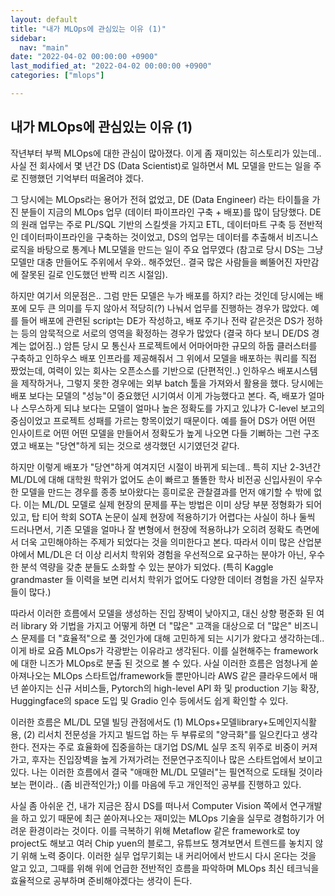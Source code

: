```yaml
---
layout: default
title: "내가 MLOps에 관심있는 이유 (1)"
sidebar:
  nav: "main"
date: "2022-04-02 00:00:00 +0900"
last_modified_at: "2022-04-02 00:00:00 +0900"
categories: ["mlops"]

---
```


## 내가 MLOps에 관심있는 이유 (1)

작년부터 부쩍 MLOps에 대한 관심이 많아졌다. 이게 좀 재미있는 히스토리가 있는데.. 사실 전 회사에서 몇 년간 DS (Data Scientist)로 일하면서 ML 모델을 만드는 일을 주로 진행했던 기억부터 떠올려야 겠다.

그 당시에는 MLOps라는 용어가 전혀 없었고, DE (Data Engineer) 라는 타이틀을 가진 분들이 지금의 MLOps 업무 (데이터 파이프라인 구축 + 배포)를 많이 담당했다. DE의 원래 업무는 주로 PL/SQL 기반의 스킬셋을 가지고 ETL, 데이터마트 구축 등 전반적인 데이터파이프라인을 구축하는 것이었고, DS의 업무는 데이터를 추출해서 비즈니스 로직을 바탕으로 통계나 ML모델을 만드는 일이 주요 업무였다 (참고로 당시 DS는 그냥 모델만 대충 만들어도 주위에서 우와.. 해주었던.. 결국 많은 사람들을 삐뚤어진 자만감에 잘못된 길로 인도했던 반짝 리즈 시절임).

하지만 여기서 의문점은.. 그럼 만든 모델은 누가 배포를 하지? 라는 것인데 당시에는 배포에 모두 큰 의미를 두지 않아서 적당히(?) 나눠서 업무를 진행하는 경우가 많았다. 예를 들어 배포에 관련된 script는 DE가 작성하고, 배포 주기나 전략 같은것은 DS가 정하는 등의 암묵적으로 서로의 영역을 확정하는 경우가 많았다 (결국 하다 보니 DE/DS 경계는 없어짐..) 암튼 당시 모 통신사 프로젝트에서 어마어마한 규모의 하둡 클러스터를 구축하고 인하우스 배포 인프라를 제공해줘서 그 위에서 모델을 배포하는 쿼리를 직접 짰었는데, 여력이 있는 회사는 오픈소스를 기반으로 (단편적인..) 인하우스 배포시스템을 제작하거나, 그렇지 못한 경우에는 외부 batch 툴을 가져와서 활용을 했다. 당시에는 배포 보다는 모델의 "성능"이 중요했던 시기여서 이게 가능했다고 본다. 즉, 배포가 얼마나 스무스하게 되냐 보다는 모델이 얼마나 높은 정확도를 가지고 있냐가 C-level 보고의 중심이었고 프로젝트 성패를 가르는 항목이었기 때문이다. 예를 들어 DS가 어떤 어떤 인사이트로 어떤 어떤 모델을 만들어서 정확도가 높게 나오면 다들 기뻐하는 그런 구조였고 배포는 "당연"하게 되는 것으로 생각했던 시기였던것 같다.

하지만 이렇게 배포가 "당연"하게 여겨지던 시절이 바뀌게 되는데.. 특히 지난 2-3년간 ML/DL에 대해 대학원 학위가 없어도 손이 빠르고 똘똘한 학사 비전공 신입사원이 우수한 모델을 만드는 경우를 종종 보아왔다는 흥미로운 관찰결과를 먼저 얘기할 수 밖에 없다. 이는 ML/DL 모델로 실제 현장의 문제를 푸는 방법은 이미 상당 부분 정형화가 되어있고, 탑 티어 학회 SOTA 논문이 실제 현장에 적용하기가 어렵다는 사실이 하나 둘씩 드러나면서, 기존 모델을 얼마나 잘 변형에서 현장에 적용하냐가 오히려 정확도 측면에서 더욱 고민해야하는 주제가 되었다는 것을 의미한다고 본다. 따라서 이미 많은 산업분야에서 ML/DL은 더 이상 리서치 학위와 경험을 우선적으로 요구하는 분야가 아닌, 우수한 분석 역량을 갖춘 분들도 소화할 수 있는 분야가 되었다. (특히 Kaggle grandmaster 들 이력을 보면 리서치 학위가 없어도 다양한 데이터 경험을 가진 실무자들이 많다.)

따라서 이러한 흐름에서 모델을 생성하는 진입 장벽이 낮아지고, 대신 상향 평준화 된 여러 library 와 기법을 가지고 어떻게 하면 더 "많은" 고객을 대상으로 더 "많은" 비즈니스 문제를 더 "효율적"으로 풀 것인가에 대해 고민하게 되는 시기가 왔다고 생각하는데.. 이게 바로 요즘 MLOps가 각광받는 이유라고 생각된다. 이를 실현해주는 framework에 대한 니즈가 MLOps로 분출 된 것으로 볼 수 있다. 사실 이러한 흐름은 엄청나게 쏟아져나오는 MLOps 스타트업/framework들 뿐만아니라 AWS 같은 클라우드에서 매년 쏟아지는 신규 서비스들, Pytorch의 high-level API 화 및 production 기능 확장, Huggingface의 space 도입 및 Gradio 인수 등에서도 쉽게 확인할 수 있다.

이러한 흐름은 ML/DL 모델 빌딩 관점에서도 (1) MLOps+모델library+도메인지식활용, (2) 리서치 전문성을 가지고 빌드업 하는 두 부류로의 "양극화"를 일으킨다고 생각한다. 전자는 주로 효율화에 집중을하는 대기업 DS/ML 실무 조직 위주로 비중이 커져가고, 후자는 진입장벽을 높게 가져가려는 전문연구조직이나 많은 스타트업에서 보이고 있다. 나는 이러한 흐름에서 결국 "애매한 ML/DL 모델러"는 필연적으로 도태될 것이라 보는 편이라.. (좀 비관적인가;) 이를 마음에 두고 개인적인 공부를 진행하고 있다.

사실 좀 아쉬운 건, 내가 지금은 잠시 DS를 떠나서 Computer Vision 쪽에서 연구개발을 하고 있기 때문에 최근 쏟아져나오는 재미있는 MLOps 기술을 실무로 경험하기가 어려운 환경이라는 것이다. 이를 극복하기 위해 Metaflow 같은 framework로 toy project도 해보고 여러 Chip yuen의 블로그, 유튜브도 챙겨보면서 트렌드를 놓치지 않기 위해 노력 중이다. 이러한 실무 업무기회는 내 커리어에서 반드시 다시 온다는 것을 알고 있고, 그때를 위해 위에 언급한 전반적인 흐름을 파악하며 MLOps 최신 테크닉을 효율적으로 공부하며 준비해야겠다는 생각이 든다.

